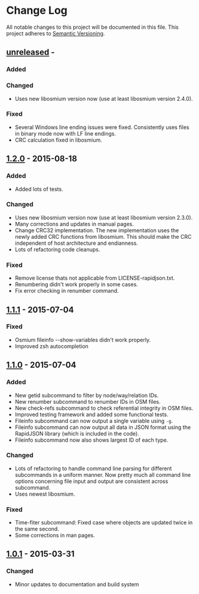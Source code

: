 
# Change Log

All notable changes to this project will be documented in this file.
This project adheres to [Semantic Versioning](http://semver.org/).

## [unreleased] -

### Added

### Changed

- Uses new libosmium version now (use at least libosmium version 2.4.0).

### Fixed

- Several Windows line ending issues were fixed. Consistently uses files
  in binary mode now with LF line endings.
- CRC calculation fixed in libosmium.


## [1.2.0] - 2015-08-18

### Added

- Added lots of tests.

### Changed

- Uses new libosmium version now (use at least libosmium version 2.3.0).
- Many corrections and updates in manual pages.
- Change CRC32 implementation. The new implementation uses the newly added
  CRC functions from libosmium. This should make the CRC independent of host
  architecture and endianness.
- Lots of refactoring code cleanups.

### Fixed

- Remove license thats not applicable from LICENSE-rapidjson.txt.
- Renumbering didn't work properly in some cases.
- Fix error checking in renumber command.


## [1.1.1] - 2015-07-04

### Fixed

- Osmium fileinfo --show-variables didn't work properly.
- Improved zsh autocompletion


## [1.1.0] - 2015-07-04

### Added

- New getid subcommand to filter by node/way/relation IDs.
- New renumber subcommand to renumber IDs in OSM files.
- New check-refs subcommand to check referential integrity in OSM files.
- Improved testing framework and added some functional tests.
- Fileinfo subcommand can now output a single variable using `-g`.
- Fileinfo subcommand can now output all data in JSON format using the
  RapidJSON library (which is included in the code).
- Fileinfo subcommand now also shows largest ID of each type.

### Changed

- Lots of refactoring to handle command line parsing for different subcommands
  in a uniform manner. Now pretty much all command line options concerning file
  input and output are consistent across subcommand.
- Uses newest libosmium.

### Fixed

- Time-fiter subcommand: Fixed case where objects are updated twice in the
  same second.
- Some corrections in man pages.


## [1.0.1] - 2015-03-31

### Changed

- Minor updates to documentation and build system


[unreleased]: https://github.com/osmcode/osmium-tool/compare/v1.2.0...HEAD
[1.2.0]: https://github.com/osmcode/osmium-tool/compare/v1.1.0...v1.2.0
[1.1.1]: https://github.com/osmcode/osmium-tool/compare/v1.1.0...v1.1.1
[1.1.0]: https://github.com/osmcode/osmium-tool/compare/v1.0.1...v1.1.0
[1.0.1]: https://github.com/osmcode/osmium-tool/compare/v1.0.0...v1.0.1

